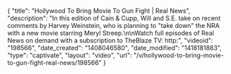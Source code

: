 {
    "title": "Hollywood To Bring Movie To Gun Fight | Real News",
    "description": "In this edition of Cain & Cupp, Will and S.E. take on recent comments by Harvey Weinstein, who is planning to \"take down\" the NRA with a new movie starring Meryl Streep.\n\nWatch full episodes of Real News on demand with a subscription to TheBlaze TV: http:",
    "videoid": "198566",
    "date_created": "1408046580",
    "date_modified": "1418181883",
    "type": "captivate",
    "layout": "video",
    "url": "\/v\/hollywood-to-bring-movie-to-gun-fight-real-news\/198566"
}